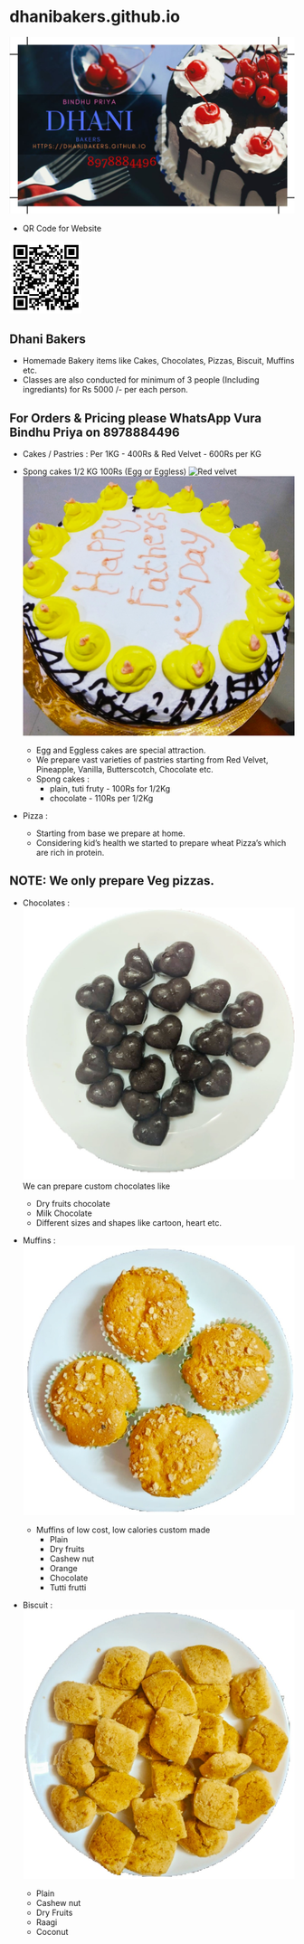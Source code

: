 # dhanibakers.github.io

![Details](/assets/Bindhu_visiting%20card.JPG)

- QR Code for Website

![QR_Code](/assets/QR_Code.png)

## Dhani Bakers 


- Homemade Bakery items like Cakes, Chocolates, Pizzas, Biscuit, Muffins etc.
- Classes are also conducted for minimum of 3 people (Including ingrediants) for Rs 5000 /- per each person.

## For Orders & Pricing please WhatsApp Vura Bindhu Priya on 8978884496

- Cakes / Pastries : Per 1KG - 400Rs & Red Velvet - 600Rs per KG
- Spong cakes 1/2 KG 100Rs (Egg or Eggless)
![Red velvet](/images/RedVelvet.png)
![PineApple](/images/pineapple.jpg)
  - Egg and Eggless cakes are special attraction. 
  - We prepare vast varieties of pastries starting from Red Velvet, Pineapple, Vanilla, Butterscotch, Chocolate etc.
  - Spong cakes :
      - plain, tuti fruty - 100Rs for 1/2Kg
      - chocolate - 110Rs per 1/2Kg

-	Pizza :
    - Starting from base we prepare at home.
    - Considering kid’s health we started to prepare wheat Pizza’s which are rich in protein.
    
 ## NOTE: We only prepare Veg pizzas.
 
- Chocolates :
![Choclates](/images/cho.jpg)
   We can prepare custom chocolates like
  - Dry fruits chocolate
  - Milk Chocolate
  - Different sizes and shapes like cartoon, heart etc. 

- Muffins : 
![Muffins](/images/muffins.jpg)
  - Muffins of low cost, low calories custom made 
    - Plain
    - Dry fruits 
    - Cashew nut
    - Orange
    - Chocolate
    - Tutti frutti 
    
- Biscuit :
![Biscuit](/images/busi.jpg)
  - Plain
  - Cashew nut
  - Dry Fruits
  - Raagi
  - Coconut

